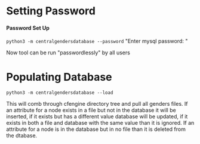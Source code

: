# Setting Password  
#### Password Set Up


` python3 -m centralgendersdatabase --password `
"Enter mysql password: " 

Now tool can be run "passwordlessly" by all users


# Populating Database
` python3 -m centralgendersdatabase --load `

This will comb through cfengine directory tree and pull all genders files. If an attribute for a node exists in a file but not in the database it will be inserted, if it exists but has a different value database will be updated, if it exists in both a file and database with the same value than it is ignored. If an attribute for a node is in the database but in no file than it is deleted from the dtabase.
